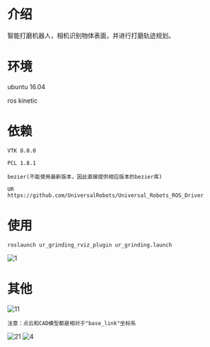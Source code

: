 
# 介绍
  智能打磨机器人，相机识别物体表面，并进行打磨轨迹规划。
# 环境
ubuntu 16.04

ros kinetic
# 依赖
```
VTK 8.0.0

PCL 1.8.1

bezier(不能使用最新版本，因此直接提供相应版本的bezier库)

UR
https://github.com/UniversalRobots/Universal_Robots_ROS_Driver
```
# 使用
```
roslaunch ur_grinding_rviz_plugin ur_grinding.launch
```
![1](https://user-images.githubusercontent.com/13638834/168721581-3a4e8b20-50e2-4696-8eb8-7e330540eeb0.png)

# 其他
![11](https://user-images.githubusercontent.com/13638834/193035602-705d30a7-5be5-4219-a897-05e474d21c62.png)
```
注意：点云和CAD模型都是相对于"base_link"坐标系
```
![21](https://user-images.githubusercontent.com/13638834/193035625-30881297-e913-4c3f-9531-0fb4afdb6163.png)
![4](https://user-images.githubusercontent.com/13638834/193035655-d61a0828-b66d-4459-aa08-4d046a80652e.png)
